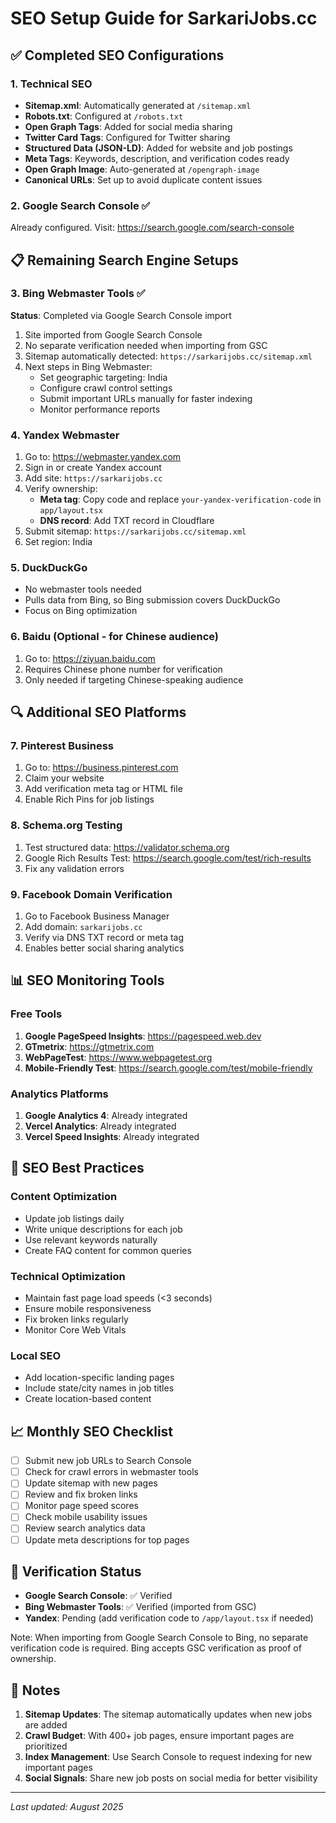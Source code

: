 # SEO Setup Guide for SarkariJobs.cc

## ✅ Completed SEO Configurations

### 1. Technical SEO
- **Sitemap.xml**: Automatically generated at `/sitemap.xml`
- **Robots.txt**: Configured at `/robots.txt`
- **Open Graph Tags**: Added for social media sharing
- **Twitter Card Tags**: Configured for Twitter sharing
- **Structured Data (JSON-LD)**: Added for website and job postings
- **Meta Tags**: Keywords, description, and verification codes ready
- **Open Graph Image**: Auto-generated at `/opengraph-image`
- **Canonical URLs**: Set up to avoid duplicate content issues

### 2. Google Search Console ✅
Already configured. Visit: https://search.google.com/search-console

## 📋 Remaining Search Engine Setups

### 3. Bing Webmaster Tools ✅
**Status**: Completed via Google Search Console import
1. Site imported from Google Search Console
2. No separate verification needed when importing from GSC
3. Sitemap automatically detected: `https://sarkarijobs.cc/sitemap.xml`
4. Next steps in Bing Webmaster:
   - Set geographic targeting: India
   - Configure crawl control settings
   - Submit important URLs manually for faster indexing
   - Monitor performance reports

### 4. Yandex Webmaster
1. Go to: https://webmaster.yandex.com
2. Sign in or create Yandex account
3. Add site: `https://sarkarijobs.cc`
4. Verify ownership:
   - **Meta tag**: Copy code and replace `your-yandex-verification-code` in `app/layout.tsx`
   - **DNS record**: Add TXT record in Cloudflare
5. Submit sitemap: `https://sarkarijobs.cc/sitemap.xml`
6. Set region: India

### 5. DuckDuckGo
- No webmaster tools needed
- Pulls data from Bing, so Bing submission covers DuckDuckGo
- Focus on Bing optimization

### 6. Baidu (Optional - for Chinese audience)
1. Go to: https://ziyuan.baidu.com
2. Requires Chinese phone number for verification
3. Only needed if targeting Chinese-speaking audience

## 🔍 Additional SEO Platforms

### 7. Pinterest Business
1. Go to: https://business.pinterest.com
2. Claim your website
3. Add verification meta tag or HTML file
4. Enable Rich Pins for job listings

### 8. Schema.org Testing
1. Test structured data: https://validator.schema.org
2. Google Rich Results Test: https://search.google.com/test/rich-results
3. Fix any validation errors

### 9. Facebook Domain Verification
1. Go to Facebook Business Manager
2. Add domain: `sarkarijobs.cc`
3. Verify via DNS TXT record or meta tag
4. Enables better social sharing analytics

## 📊 SEO Monitoring Tools

### Free Tools
1. **Google PageSpeed Insights**: https://pagespeed.web.dev
2. **GTmetrix**: https://gtmetrix.com
3. **WebPageTest**: https://www.webpagetest.org
4. **Mobile-Friendly Test**: https://search.google.com/test/mobile-friendly

### Analytics Platforms
1. **Google Analytics 4**: Already integrated
2. **Vercel Analytics**: Already integrated
3. **Vercel Speed Insights**: Already integrated

## 🎯 SEO Best Practices

### Content Optimization
- Update job listings daily
- Write unique descriptions for each job
- Use relevant keywords naturally
- Create FAQ content for common queries

### Technical Optimization
- Maintain fast page load speeds (<3 seconds)
- Ensure mobile responsiveness
- Fix broken links regularly
- Monitor Core Web Vitals

### Local SEO
- Add location-specific landing pages
- Include state/city names in job titles
- Create location-based content

## 📈 Monthly SEO Checklist

- [ ] Submit new job URLs to Search Console
- [ ] Check for crawl errors in webmaster tools
- [ ] Update sitemap with new pages
- [ ] Review and fix broken links
- [ ] Monitor page speed scores
- [ ] Check mobile usability issues
- [ ] Review search analytics data
- [ ] Update meta descriptions for top pages

## 🔗 Verification Status

- **Google Search Console**: ✅ Verified
- **Bing Webmaster Tools**: ✅ Verified (imported from GSC)
- **Yandex**: Pending (add verification code to `/app/layout.tsx` if needed)

Note: When importing from Google Search Console to Bing, no separate verification code is required. Bing accepts GSC verification as proof of ownership.

## 📝 Notes

1. **Sitemap Updates**: The sitemap automatically updates when new jobs are added
2. **Crawl Budget**: With 400+ job pages, ensure important pages are prioritized
3. **Index Management**: Use Search Console to request indexing for new important pages
4. **Social Signals**: Share new job posts on social media for better visibility

---

*Last updated: August 2025*